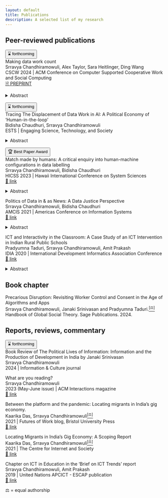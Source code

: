 ```yaml
---
layout: default
title: Publications
description: A selected list of my research
---
```


## Peer-reviewed publications

<button clas=infopill>⌛ forthcoming</button><br>
Making data work count<br>
Srravya Chandhiramowuli, Alex Taylor, Sara Heitlinger, Ding Wang<br>
CSCW 2024 | ACM Conference on Computer Supported Cooperative Work and Social Computing<br>
<a class=linkpill href="https://arxiv.org/abs/2311.18046">🗎 PREPRINT</a>
<details>
  <summary>Abstract</summary>
  TBD
</details>
	
<button clas=infopill>⌛ forthcoming</button><br>
Tracing The Displacement of Data Work in AI: A Political Economy of ‘Human-in-the-loop’<br>
Bidisha Chaudhuri, Srravya Chandhiramowuli<br>
ESTS | Engaging Science, Technology, and Society
<details>
  <summary>Abstract</summary>
  TBD
</details>

<button clas=infopill>🏆 Best Paper Award</button><br>
Match made by humans: A critical enquiry into human-machine configurations in data labelling<br>
Srravya Chandhiramowuli, Bidisha Chaudhuri<br>
HICSS 2023 | Hawaii International Conference on System Sciences<br>
<a class=linkpill href="https://hdl.handle.net/10125/102882">🔗 link</a>
<details>
  <summary>Abstract</summary>
  TBD
</details>


Politics of Data in & as News: A Data Justice Perspective<br>
Srravya Chandhiramowuli, Bidisha Chaudhuri<br>
AMCIS 2021 | Americas Conference on Information Systems<br>
<a class=linkpill href="https://aisel.aisnet.org/amcis2021/global_develop/global_develop/13">🔗 link</a>
<details>
  <summary>Abstract</summary>
  TBD
</details>

ICT and Interactivity in the Classroom: A Case Study of an ICT Intervention in Indian Rural Public Schools<br>
Pradyumna Taduri, Srravya Chandhiramowuli, Amit Prakash<br>
IDIA 2020 | International Development Informatics Association Conference<br>
<a class=linkpill href="https://doi.org/10.1007/978-3-030-52014-4_2">🔗 link</a>
<details>
  <summary>Abstract</summary>
  TBD
</details>

## Book chapter  

Precarious Disruption: Revisiting Worker Control and Consent in the Age of Algorithms and Apps<br>
Srravya Chandhiramowuli, Janaki Srinivasan and Pradyumna Taduri.<a href="#equalauthorship"><sup>[⚖]</sup></a><br>
Handbook of Global Social Theory. Sage Publications. 2024.

## Reports, reviews, commentary   

<button clas=infopill>⌛ forthcoming</button><br>
Book Review of The Political Lives of Information: Information and the Production of Development in India by Janaki Srinivasan<br>
Srravya Chandhiramowuli<br>
2024 | Information & Culture journal<br>

What are you reading?<br>
Srravya Chandhiramowuli<br>
2023 (May-June issue) | ACM Interactions magazine<br>
<a class=linkpill href="https://interactions.acm.org/archive/view/may-june-2023/srravya-chandhiramowuli">🔗 link</a>

Between the platform and the pandemic: Locating migrants in India’s gig economy.<br>
Kaarika Das, Srravya Chandhiramowuli<a href="#equalauthorship"><sup>[⚖]</sup></a><br>
2021 | Futures of Work blog, Bristol University Press<br>
<a class=linkpill href="https://futuresofwork.co.uk/2021/03/16/caught-between-the-platform-and-the-pandemic-locating-migrants-in-indias-gig-economy/">🔗 link</a>

Locating Migrants in India’s Gig Economy: A Scoping Report<br>
Kaarika Das, Srravya Chandhiramowuli<a href="#equalauthorship"><sup>[⚖]</sup></a><br>
2021 | The Centre for Internet and Society<br>
<a class=linkpill href="https://cis-india.org/raw/locating-migrants-in-indias-gig-economy-a-scoping-report">🔗 link</a>

Chapter on ICT in Education in the ‘Brief on ICT Trends’ report<br> 
Srravya Chandhiramowuli, Amit Prakash<br>
2019 | United Nations APCICT - ESCAP publication<br>
<a class=linkpill href="https://www.unapcict.org/sites/default/files/inline-files/ICT%20TRENDS_%20ICT%20for%20Education.pdf">🔗 link</a>

<p id="equalauthorship">⚖ = equal authorship</p>
